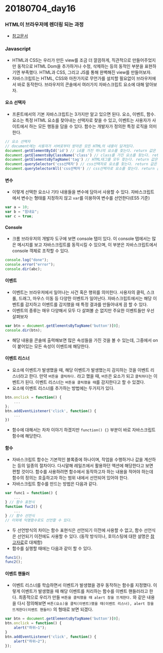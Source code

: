 # 20180704_day16

### HTML이 브라우저에 렌더링 되는 과정

- [참고문서](https://d2.naver.com/helloworld/59361)

### Javascript

- HTML과 CSS는 우리가 만든 view를 조금 더 깔끔하게, 직관적으로 만들어주었지만 동적으로 HTML Dom을 추가하거나 수정, 삭제하는 등의 동적인 부분을 표현하기엔 부족했다. HTML과 CSS, 그리고 JS를 통해 완벽해진 view를 만들어보자.
- 자바스크립트는 HTML, CSS와 마찬가지로 무언가를 설치할 필요없이 브라우저에서 바로 동작한다. 브라우저의 콘솔에서 여러가지 자바스크립트 요소에 대해 알아보자.

#### 요소 선택자

- 프론트에서의 기본 자바스크립트는 3가지만 알고 있으면 된다. 요소, 이벤트, 함수. 요소는 특정 HTML 요소를 찾아내는 선택자로 찾을 수 있고, 이벤트는 사용자가 사이트에서 하는 모든 행동을 담을 수 있다. 함수는 개발자가 정의한 특정 로직을 의미한다.

```javascript
// 요소 선택자
// document에는 사용자가 서버로부터 받아온 모든 HTML의 내용이 담겨있다.
document.getElementById('id') // id를 가진 하나의 요소를 찾는다. return 값은 요소 1개
document.getElementsByClassName('class') // class를 가진 요소를 찾는다. return 값은 배열형태
document.getElementsByTagName('tag') // HTML태그를 모두 찾는다. return 값은 배열형태
document.querySelector('css선택자') // css선택자로 요소를 찾는다. return 값은 요소 1개
document.querySelectorAll('css선택자') // css선택자로 요소를 찾는다. return 값은 배열형태
```



#### 변수

- 이렇게 선택한 요소나 기타 내용들을 변수에 담아서 사용할 수 있다. 자바스크립트에서 변수는 형태를 지정하지 않고 `var`를 이용하여 변수를 선언한다(ES5 기준)

```javascript
var a = 10;
var b = "힘내요";
var c = true;
```



#### Console

- 크롬 브라우저의 개발자 도구에 보면 console 탭이 있다. 이 console 탭에서는 많은 메시지를 보고 자바스크립트를 동작시킬 수 있으며, 이 부분은 자바스크립트에서 console 객체로 조작할 수 있다.

```javascript
console.log("done");
console.error("error");
console.dir(abc);
```



#### 이벤트

- 이벤트는 브라우저에서 일어나는 사건 혹은 행위를 의미한다. 사용자의 클릭, 스크롤, 드래그, 마우스 이동 등 다양한 이벤트가 일어난다. 자바스크립트에서는 해당 이벤트를 감지하고 이벤트를 감지했을 때 특정 결과를 만들어내게 끔 할 수 있다.
- 이벤트의 종류는 매우 다양해서 모두 다 살펴볼 순 없지만 주요한 이벤트들만 우선 살펴보자

```javascript
var btn = document.getElementsByTagName('button')[0];
console.dir(btn);
```

- 해당 내용을 콘솔에 출력해보면 많은 속성들을 가진 것을 볼 수 있는데, 그중에서 on이 붙어있는 모든 속성이 이벤트에 해당한다.



#### 이벤트 리스너

- 요소에 이벤트가 발생했을 때, 해당 이벤트가 발생했는지 감지하는 것을 이벤트 리스너라고 한다. 만약 `버튼을 클릭하다.` 라고 했을 때, `버튼`은 요소가 되고 `클릭하다`는 이벤트가 된다. 이벤트 리스너는 `버튼을 클릭했을 때`를 감지한다고 할 수 있겠다.
- 요소에 이벤트 리스너를 추가하는 방법에는 두가지가 있다. 

```javascript
btn.onclick = function() {
    ...
};
btn.addEventListener('click', function() {
    ...
})
```

- 함수에 대해서는 차차 이야기 하겠지만 `function() {}` 부분이 바로 자바스크립트 함수에 해당한다.



#### 함수

- 자바스크립트 함수는 기본적인 블록중에 하나이며, 작업을 수행하거나 값을 계산하는 등의 일종의 절차이다. 다시말해 레일즈에서 활용하던 액션에 해당한다고 보면 편할 것이다. 함수를 사용하려면  함수에서 동작하고자 하는 내용을 적어야 하는데 함수의 정의는 호출하고자 하는 범위 내에서 선언되어 있어야 한다.
- 자바스크립트 함수를 만드는 방법은 다음과 같다.

```javascript
var func1 = function() {
    ...
} // 함수 표현식
function fuc2() {
    ...
} // 함수 선언식
// 이외에 익명함수로도 선언할 수 있다.
```

- 두 선언방식의 차이는 함수 표현식은  선언되기 이전에 사용할 수 없고, 함수 선언식은 선언되기 이전에도 사용할 수 있다. (동작 방식이나, 호이스팅에 대한 설명은 [참고자료](https://developer.mozilla.org/ko/docs/Glossary/Hoisting)로 대체함)
- 함수를 실행할 때에는 다음과 같이 할 수 있다.

```javascript
func1();
func2();
```



#### 이벤트 핸들러

- 이벤트 리스너를 학습하면서 이벤트가 발생했을 경우 동작하는 함수를 지정했다. 이렇게 이벤트가 발생했을 때 해당 이벤트를 처리하는 함수를 이벤트 핸들러라고 한다. 최종적으로 우리가 만들 `버튼을 클릭했을 때 alert 창을 뜨게한다.` 와 같은 내용을 다시 정의해보면 `버튼(요소)을 클릭(이벤트)했을 때(이벤트 리스너), alert 창을 뜨게한다(이벤트 핸들러)` 의 형태로 보면 되겠다.

```javascript
var btn = document.getElementsByTagName('button')[0];
btn.onclick = function() {
    alert("하위~1");
}
btn.addEventListener('click', function() {
    alert("하위~2");
});
```


